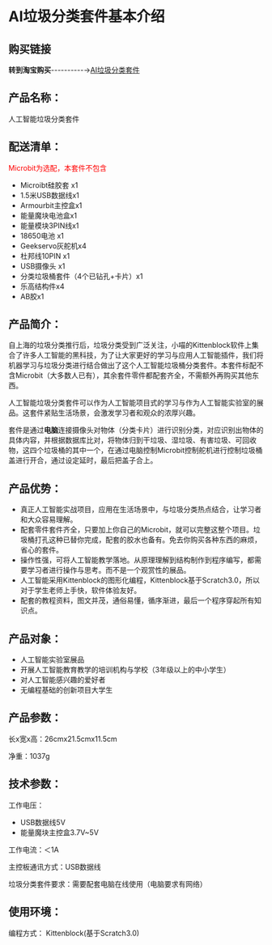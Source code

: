 # AI垃圾分类套件基本介绍

## 购买链接

__转到淘宝购买__----------→[AI垃圾分类套件](https://item.taobao.com/item.htm?spm=a1z10.3-c-s.w4002-21482550023.50.686f5d5fDRVHYZ&id=601297742998)

## 产品名称：

人工智能垃圾分类套件



## 配送清单：

<p style= "color:red";>Microbit为选配，本套件不包含</p>

- Microibt硅胶套 x1
- 1.5米USB数据线x1
- Armourbit主控盒x1
- 能量魔块电池盒x1
- 能量模块3PIN线x1
- 18650电池 x1
- Geekservo灰舵机x4
- 杜邦线10PIN x1
- USB摄像头 x1
- 分类垃圾桶套件（4个已钻孔+卡片）x1
- 乐高结构件x4
- AB胶x1



## 产品简介：

自上海的垃圾分类推行后，垃圾分类受到广泛关注，小喵的Kittenblock软件上集合了许多人工智能的黑科技，为了让大家更好的学习与应用人工智能插件，我们将机器学习与垃圾分类进行结合做出了这个人工智能垃圾桶分类套件。本套件标配不含Microbit（大多数人已有），其余套件零件都配套齐全，不需额外再购买其他东西。

人工智能垃圾分类套件可以作为人工智能项目式的学习与作为人工智能实验室的展品。这套件紧贴生活场景，会激发学习者和观众的浓厚兴趣。

套件是通过**电脑**连接摄像头对物体（分类卡片）进行识别分类，对应识别出物体的具体内容，并根据数据库比对，将物体归到干垃圾、湿垃圾、有害垃圾、可回收物，这四个垃圾桶的其中一个，在通过电脑控制Microbit控制舵机进行控制垃圾桶盖进行开合，通过设定延时，最后把盖子合上。



## 产品优势：

- 真正人工智能实战项目，应用在生活场景中，与垃圾分类热点结合，让学习者和大众容易理解。
- 配套零件套件齐全，只要加上你自己的Microbit，就可以完整这整个项目。垃圾桶打孔这种已替你完成，配套的胶水也备有。免去你购买各种东西的麻烦，省心的套件。
- 操作性强，可将人工智能教学落地。从原理理解到结构制作到程序编写，都需要学习者进行操作与思考。而不是一个观赏性的展品。
- 人工智能采用Kittenblock的图形化编程，Kittenblock基于Scratch3.0，所以对于学生老师上手快，软件体验友好。
- 配套的教程资料，图文并茂，通俗易懂，循序渐进，最后一个程序穿起所有知识点。



## 产品对象：

- 人工智能实验室展品
- 开展人工智能教育教学的培训机构与学校（3年级以上的中小学生）
- 对人工智能感兴趣的爱好者
- 无编程基础的创新项目大学生



## 产品参数：

长x宽x高：26cmx21.5cmx11.5cm

净重：1037g



## 技术参数：

工作电压：

- USB数据线5V
- 能量魔块主控盒3.7V~5V

工作电流：＜1A

主控板通讯方式：USB数据线

垃圾分类套件要求：需要配套电脑在线使用（电脑要求有网络）



## 使用环境：

编程方式： Kittenblock(基于Scratch3.0)


